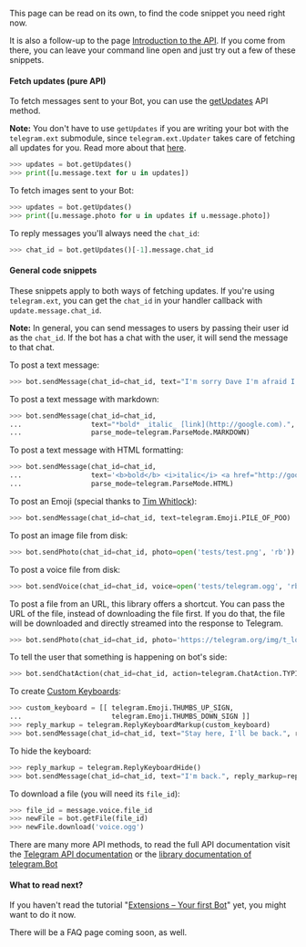 This page can be read on its own, to find the code snippet you need right now. 

It is also a follow-up to the page [Introduction to the API](https://github.com/python-telegram-bot/python-telegram-bot/wiki/Introduction-to-the-API). If you come from there, you can leave your command line open and just try out a few of these snippets.


#### Fetch updates (pure API)
To fetch messages sent to your Bot, you can use the [getUpdates](https://core.telegram.org/bots/api#getupdates) API method.

**Note:** You don't have to use `getUpdates` if you are writing your bot with the `telegram.ext` submodule, since `telegram.ext.Updater` takes care of fetching all updates for you. Read more about that [here](https://github.com/python-telegram-bot/python-telegram-bot/wiki/Extensions-%E2%80%93-Your-first-Bot).

```python
>>> updates = bot.getUpdates()
>>> print([u.message.text for u in updates])
```

To fetch images sent to your Bot:

```python
>>> updates = bot.getUpdates()
>>> print([u.message.photo for u in updates if u.message.photo])
```

To reply messages you'll always need the `chat_id`:

```python
>>> chat_id = bot.getUpdates()[-1].message.chat_id
```

#### General code snippets
These snippets apply to both ways of fetching updates. If you're using `telegram.ext`, you can get the `chat_id` in your handler callback with `update.message.chat_id`.

**Note:** In general, you can send messages to users by passing their user id as the `chat_id`. 
If the bot has a chat with the user, it will send the message to that chat.


To post a text message:

```python
>>> bot.sendMessage(chat_id=chat_id, text="I'm sorry Dave I'm afraid I can't do that.")
```

To post a text message with markdown:

```python
>>> bot.sendMessage(chat_id=chat_id, 
...                 text="*bold* _italic_ [link](http://google.com).", 
...                 parse_mode=telegram.ParseMode.MARKDOWN)
```

To post a text message with HTML formatting:

```python
>>> bot.sendMessage(chat_id=chat_id, 
...                 text='<b>bold</b> <i>italic</i> <a href="http://google.com">link</a>.', 
...                 parse_mode=telegram.ParseMode.HTML)
```

To post an Emoji (special thanks to [Tim Whitlock](http://apps.timwhitlock.info/emoji/tables/unicode)):

```python
>>> bot.sendMessage(chat_id=chat_id, text=telegram.Emoji.PILE_OF_POO)
```

To post an image file from disk:

```python
>>> bot.sendPhoto(chat_id=chat_id, photo=open('tests/test.png', 'rb'))
```

To post a voice file from disk:

```python
>>> bot.sendVoice(chat_id=chat_id, voice=open('tests/telegram.ogg', 'rb'))
```

To post a file from an URL, this library offers a shortcut. 
You can pass the URL of the file, instead of downloading the file first. 
If you do that, the file will be downloaded and directly streamed into the response to Telegram.

```python
>>> bot.sendPhoto(chat_id=chat_id, photo='https://telegram.org/img/t_logo.png')
```

To tell the user that something is happening on bot's side:

```python
>>> bot.sendChatAction(chat_id=chat_id, action=telegram.ChatAction.TYPING)
```

To create [Custom Keyboards](https://core.telegram.org/bots#keyboards):

```python
>>> custom_keyboard = [[ telegram.Emoji.THUMBS_UP_SIGN,
...                      telegram.Emoji.THUMBS_DOWN_SIGN ]]
>>> reply_markup = telegram.ReplyKeyboardMarkup(custom_keyboard)
>>> bot.sendMessage(chat_id=chat_id, text="Stay here, I'll be back.", reply_markup=reply_markup)
```

To hide the keyboard:

```python
>>> reply_markup = telegram.ReplyKeyboardHide()
>>> bot.sendMessage(chat_id=chat_id, text="I'm back.", reply_markup=reply_markup)
```

To download a file (you will need its `file_id`):

```python
>>> file_id = message.voice.file_id
>>> newFile = bot.getFile(file_id)
>>> newFile.download('voice.ogg')
```

There are many more API methods, to read the full API documentation visit the [Telegram API documentation](https://core.telegram.org/bots/api) or the [library documentation of telegram.Bot](http://pythonhosted.org/python-telegram-bot/telegram.bot.html)

#### What to read next?
If you haven't read the tutorial "[Extensions – Your first Bot](https://github.com/python-telegram-bot/python-telegram-bot/wiki/Extensions-–-Your-first-Bot)" yet, you might want to do it now.

There will be a FAQ page coming soon, as well.